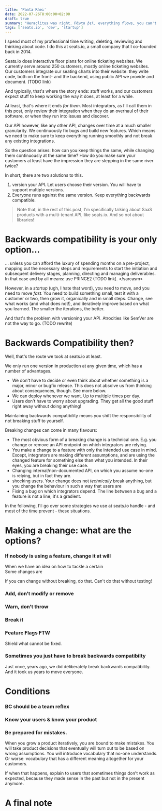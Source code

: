 ```yaml
---
title: 'Panta Rhei'
date: 2022-07-26T8:00:00+02:00
draft: true
summary: "Heraclitus was right. Πάντα ῥεῖ, everything flows, you can't step in the same river twice. When building a SaaS product, that goes double: how do you change and evolve, while at the same time not change too much for existing users?"
tags: ['seats.io', 'dev', 'startup']
---
```


I spend most of my professional time writing, deleting, reviewing and thinking about code. I do this at seats.io, a small company that I co-founded back in 2014. 

Seats.io does interactive floor plans for online ticketing websites. We currently serve around 250 customers, mostly online ticketing websites. Our customers integrate our seating charts into their website: they write code, both on the front- and the backend, using public API we provide and document. (TODO link) 

And typically, that's where the story ends: stuff works, and our customers expect stuff to keep working the way it does, at least for a while.  

At least, that's where it ends _for them_. Most integrators, as I'll call them in this post, only review their integration when they do an overhaul of their software, or when they run into issues and discover. 

Our API however, like any other API, changes over time at a much smaller granularity. We continuously fix bugs and build new features. Which means we need to make sure to keep everything running smoothly and not break any existing integrations.  

So the question arises: how can you keep things the same, while changing them continuously at the same time? How do you make sure your customers at least have the impression they are stepping in the same river twice?  

In short, there are two solutions to this. 
1. version your API. Let users choose their version. You will have to support multiple versions. 
2. Everyone runs against the same version. Keep everything backwards compatible. 

> Note that, in the rest of this post, I'm specifically talking about SaaS products with a multi-tenant API, like seats.io. And so not about libraries!


# Backwards compatibility is your only option...
... unless you can afford the luxury of spending months on a pre-project, mapping out the necessary steps and requirements to start the initiation and subsequent delivery stages, planning, directing and managing deliverables. In that case and by all means: use PRINCE2 (TODO link). &lt;/sarcasm&gt;

However, in a _startup_ (ugh, I hate that word), you need to move, and you need to move _fast_. You need to build something small, test it with a customer or two, then grow it, organically and in small steps. Change, see what works (and what does not!), and iteratively improve based on what you learned. The smaller the iterations, the better.   

And that's the problem with versioning your API. Atrocities like SemVer are not the way to go. (TODO rewrite)

# Backwards Compatibility then?
Well, that's the route we took at seats.io at least. 

We only run one version in production at any given time, which has a number of advantages. 
* We don't have to decide or even think about whether something is a major, minor or bugfix release. This does not absolve us from thinking about consequences, though. See more below.  
* We can deploy whenever we want. Up to multiple times per day.  
* Users don't have to worry about upgrading. They get all the good stuff right away without doing anything!     

Maintaining backwards compatibility means you shift the responsibility of not breaking stuff to yourself. 

Breaking changes can come in many flavours:
* The most obvious form of a breaking change is a technical one. E.g. you change or remove an API endpoint on which integrators are relying. 
* You make a change to a feature with only the intended use case in mind. Except, integrators are making different assumptions, and are using the changed feature for something else than what you intended. In their eyes, you are breaking their use case. 
* Changing internal/non-documented API, on which you assume no-one is relying, but in fact they are. 
* shocking users. Your change does not _technically_ break anything, but you change the behaviour in such a way that users are
* Fixing a bug on which integrators depend. The line between a bug and a feature is not a line, it's a gradient.   

In the following, I'll go over some strategies we use at seats.io handle - and most of the time prevent - these situations.    

# Making a change: what are the options?

### If nobody is using a feature, change it at will 
When we have an idea on how to tackle a certain  
Some changes are 

If you can change without breaking, do that. 
Can't do that without testing!

### Add, don't modify or remove

### Warn, don't throw 

### Break it

### Feature Flags FTW
Shield what cannot be fixed.

### Sometimes you just have to break backwards compatibilty
Just once, years ago, we did deliberately break backwards compatibility. And it took us years to move everyone.
 

# Conditions

### BC should be a team reflex

### Know your users & know your product

### Be prepared for mistakes.
When you grow a product iteratively, you are bound to make mistakes. You will take product decisions that eventually will turn out to be based on wrong assumptions. You will introduce vocabulary that no-one understands. Or worse: vocabulary that has a different meaning altogether for your customers. 

If when that happens, explain to users that sometimes things don't work as expected, because they made sense in the past but not in the present anymore. 



# A final note


